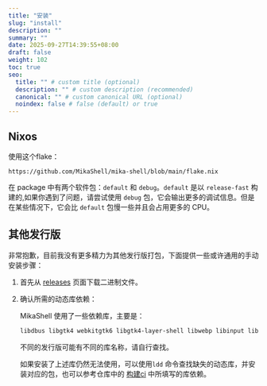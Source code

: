 ```yaml
---
title: "安装"
slug: "install"
description: ""
summary: ""
date: 2025-09-27T14:39:55+08:00
draft: false
weight: 102
toc: true
seo:
  title: "" # custom title (optional)
  description: "" # custom description (recommended)
  canonical: "" # custom canonical URL (optional)
  noindex: false # false (default) or true
---
```


## Nixos

使用这个flake：

`https://github.com/MikaShell/mika-shell/blob/main/flake.nix`

在 package 中有两个软件包：`default` 和 `debug`。`default` 是以 `release-fast` 构建的,如果你遇到了问题，请尝试使用 `debug` 包，它会输出更多的调试信息。但是在某些情况下，它会比 `default` 包慢一些并且会占用更多的 CPU。

## 其他发行版

非常抱歉，目前我没有更多精力为其他发行版打包，下面提供一些或许通用的手动安装步骤：

1. 首先从 [releases](https://github.com/MikaShell/mika-shell/releases) 页面下载二进制文件。
2. 确认所需的动态库依赖：

   MikaShell 使用了一些依赖库，主要是：

    ```bash
    libdbus libgtk4 webkitgtk6 libgtk4-layer-shell libwebp libinput libpng librsvg2
    ```

    不同的发行版可能有不同的库名称，请自行查找。

    如果安装了上述库仍然无法使用，可以使用`ldd` 命令查找缺失的动态库，并安装对应的包，也可以参考仓库中的 [构建ci](https://github.com/MikaShell/mika-shell/blob/b916ab3af1194782b61ee7c34c14438048f0264a/.github/workflows/build.yaml#L16) 中所填写的库依赖。
